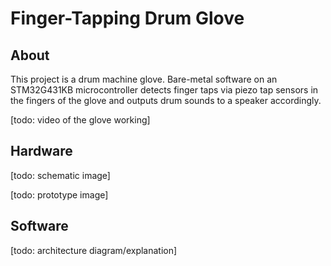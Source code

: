 # Finger-Tapping Drum Glove

## About

This project is a drum machine glove. Bare-metal software on an STM32G431KB microcontroller detects finger taps via piezo tap sensors in the fingers of the glove and outputs drum sounds to a speaker accordingly.

[todo: video of the glove working]

## Hardware

[todo: schematic image]

[todo: prototype image]

## Software

[todo: architecture diagram/explanation]
